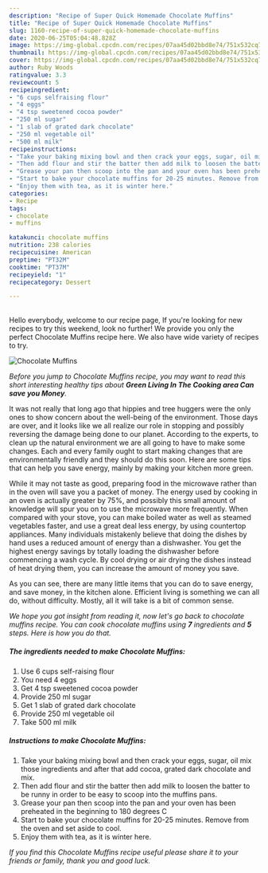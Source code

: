 ```yaml
---
description: "Recipe of Super Quick Homemade Chocolate Muffins"
title: "Recipe of Super Quick Homemade Chocolate Muffins"
slug: 1160-recipe-of-super-quick-homemade-chocolate-muffins
date: 2020-06-25T05:04:48.828Z
image: https://img-global.cpcdn.com/recipes/07aa45d02bbd8e74/751x532cq70/chocolate-muffins-recipe-main-photo.jpg
thumbnail: https://img-global.cpcdn.com/recipes/07aa45d02bbd8e74/751x532cq70/chocolate-muffins-recipe-main-photo.jpg
cover: https://img-global.cpcdn.com/recipes/07aa45d02bbd8e74/751x532cq70/chocolate-muffins-recipe-main-photo.jpg
author: Ruby Woods
ratingvalue: 3.3
reviewcount: 5
recipeingredient:
- "6 cups selfraising flour"
- "4 eggs"
- "4 tsp sweetened cocoa powder"
- "250 ml sugar"
- "1 slab of grated dark chocolate"
- "250 ml vegetable oil"
- "500 ml milk"
recipeinstructions:
- "Take your baking mixing bowl and then crack your eggs, sugar, oil mix those ingredients and after that add cocoa, grated dark chocolate and mix."
- "Then add flour and stir the batter then add milk to loosen the batter to be runny in order to be easy to scoop into the muffins pans."
- "Grease your pan then scoop into the pan and your oven has been preheated in the beginning to 180 degrees C"
- "Start to bake your chocolate muffins for 20-25 minutes. Remove from the oven and set aside to cool."
- "Enjoy them with tea, as it is winter here."
categories:
- Recipe
tags:
- chocolate
- muffins

katakunci: chocolate muffins 
nutrition: 238 calories
recipecuisine: American
preptime: "PT32M"
cooktime: "PT37M"
recipeyield: "1"
recipecategory: Dessert

---
```

<br>
Hello everybody, welcome to our recipe page, If you're looking for new recipes to try this weekend, look no further! We provide you only the perfect Chocolate Muffins recipe here. We also have wide variety of recipes to try.
<br>


![Chocolate Muffins](https://img-global.cpcdn.com/recipes/07aa45d02bbd8e74/751x532cq70/chocolate-muffins-recipe-main-photo.jpg)

<i>Before you jump to Chocolate Muffins recipe, you may want to read this short interesting healthy tips about 
<strong>Green Living In The Cooking area Can save you Money</strong>.</i>
</br>

It was not really that long ago that hippies and tree huggers were the only ones to show concern about the well-being of the environment. Those days are over, and it looks like we all realize our role in stopping and possibly reversing the damage being done to our planet. According to the experts, to clean up the natural environment we are all going to have to make some changes. Each and every family ought to start making changes that are environmentally friendly and they should do this soon. Here are some tips that can help you save energy, mainly by making your kitchen more green.

While it may not taste as good, preparing food in the microwave rather than in the oven will save you a packet of money. The energy used by cooking in an oven is actually greater by 75%, and possibly this small amount of knowledge will spur you on to use the microwave more frequently. When compared with your stove, you can make boiled water as well as steamed vegetables faster, and use a great deal less energy, by using countertop appliances. Many individuals mistakenly believe that doing the dishes by hand uses a reduced amount of energy than a dishwasher. You get the highest energy savings by totally loading the dishwasher before commencing a wash cycle. By cool drying or air drying the dishes instead of heat drying them, you can increase the amount of money you save.

As you can see, there are many little items that you can do to save energy, and save money, in the kitchen alone. Efficient living is something we can all do, without difficulty. Mostly, all it will take is a bit of common sense.


<i>We hope you got insight from reading it, now let's go back to chocolate muffins recipe. You can cook chocolate muffins using <strong>7</strong> ingredients and <strong>5</strong> steps. Here is how you do that.
</i>

##### The ingredients needed to make Chocolate Muffins:

1. Use 6 cups self-raising flour
1. You need 4 eggs
1. Get 4 tsp sweetened cocoa powder
1. Provide 250 ml sugar
1. Get 1 slab of grated dark chocolate
1. Provide 250 ml vegetable oil
1. Take 500 ml milk


##### Instructions to make Chocolate Muffins:

1. Take your baking mixing bowl and then crack your eggs, sugar, oil mix those ingredients and after that add cocoa, grated dark chocolate and mix.
1. Then add flour and stir the batter then add milk to loosen the batter to be runny in order to be easy to scoop into the muffins pans.
1. Grease your pan then scoop into the pan and your oven has been preheated in the beginning to 180 degrees C
1. Start to bake your chocolate muffins for 20-25 minutes. Remove from the oven and set aside to cool.
1. Enjoy them with tea, as it is winter here.


<i>If you find this Chocolate Muffins recipe useful please share it to your friends or family, thank you and good luck.</i>
